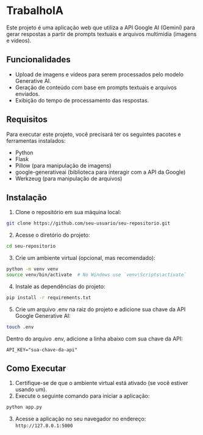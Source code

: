 # TrabalhoIA
Este projeto é uma aplicação web que utiliza a API Google AI (Gemini) para gerar respostas a partir de prompts textuais e arquivos multimídia (imagens e vídeos).
## Funcionalidades
- Upload de imagens e vídeos para serem processados pelo modelo Generative AI.
- Geração de conteúdo com base em prompts textuais e arquivos enviados.
- Exibição do tempo de processamento das respostas.
## Requisitos
Para executar este projeto, você precisará ter os seguintes pacotes e ferramentas instalados:
- Python
- Flask
- Pillow (para manipulação de imagens)
- google-generativeai (biblioteca para interagir com a API da Google)
- Werkzeug (para manipulação de arquivos)
## Instalação
1. Clone o repositório em sua máquina local:
```bash
git clone https://github.com/seu-usuario/seu-repositorio.git
```
2. Acesse o diretório do projeto:
```bash
cd seu-repositorio
```
3. Crie um ambiente virtual (opcional, mas recomendado):
```bash
python -m venv venv
source venv/bin/activate  # No Windows use `venv\Scripts\activate`
```
4. Instale as dependências do projeto:
```bash
pip install -r requirements.txt
```
5. Crie um arquivo .env na raiz do projeto e adicione sua chave da API Google Generative AI:
```bash
touch .env
```
Dentro do arquivo .env, adicione a linha abaixo com sua chave da API:
```
API_KEY="sua-chave-da-api"
```
## Como Executar
1. Certifique-se de que o ambiente virtual está ativado (se você estiver usando um).
2. Execute o seguinte comando para iniciar a aplicação:
```bash
python app.py
```
3. Acesse a aplicação no seu navegador no endereço: `http://127.0.0.1:5000`